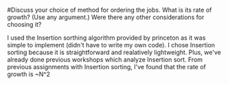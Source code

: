 #Discuss your choice of method for ordering the jobs. What is its rate of growth? (Use any argument.) Were there any other considerations for choosing it?

I used the Insertion sorthing algorithm provided by princeton as it was simple to implement (didn't have to write my own code). I chose Insertion sorting because it is straightforward and realatively lightweight. Plus, we've already done previous workshops which analyze Insertion sort. From previous assignments with Insertion sorting, I've found that the rate of growth is ~N^2